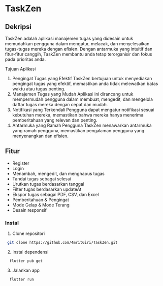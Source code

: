 # TaskZen

## Dekripsi

TaskZen adalah aplikasi manajemen tugas yang didesain untuk memudahkan pengguna dalam mengatur, melacak, dan menyelesaikan tugas-tugas mereka dengan efisien. Dengan antarmuka yang intuitif dan fitur-fitur canggih, TaskZen membantu anda tetap terorganisir dan fokus pada prioritas anda.

Tujuan Aplikasi

1. Pengingat Tugas yang Efektif TaskZen bertujuan untuk menyediakan pengingat tugas yang efektif, memastikan anda tidak melewatkan batas waktu atau tugas penting.
2. Manajemen Tugas yang Mudah Aplikasi ini dirancang untuk mempermudah pengguna dalam membuat, mengedit, dan mengelola daftar tugas mereka dengan cepat dan mudah.
3. Notifikasi yang Terkendali Pengguna dapat mengatur notifikasi sesuai kebutuhan mereka, memastikan bahwa mereka hanya menerima pemberitahuan yang relevan dan penting.
4. Antarmuka yang Ramah Pengguna TaskZen menawarkan antarmuka yang ramah pengguna, memastikan pengalaman pengguna yang menyenangkan dan efisien.

## Fitur

- Register
- Login
- Menambah, mengedit, dan menghapus tugas
- Tandai tugas sebagai selesai
- Urutkan tugas berdasarkan tanggal
- Filter tugas berdasarkan updateAt
- Ekspor tugas sebagai PDF, CSV, dan Excel
- Pemberitahuan & Pengingat
- Mode Gelap & Mode Terang
- Desain responsif

### Instal

1. Clone repositori

 ```sh
  git clone https://github.com/4mritGiri/TaskZen.git
 ```
2. Instal dependensi

 ```sh
   flutter pub get
  ```
3. Jalankan app
   
  ```sh
    flutter run
  ```


